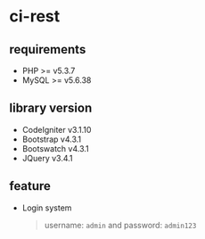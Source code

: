 # ci-rest

## requirements
* PHP >= v5.3.7
* MySQL >= v5.6.38

## library version
* CodeIgniter v3.1.10
* Bootstrap v4.3.1
* Bootswatch v4.3.1
* JQuery v3.4.1

## feature
* Login system
	> username: `admin` and password: `admin123`
